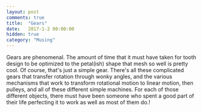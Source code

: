 ```yaml
---
layout: post
comments: true
title:  "Gears"
date:   2017-1-2 00:00:00
hidden: true
category: "Musing"
---
```


Gears are phenomenal. The amount of time that it must have taken for tooth design to be optimized to the petal(ish) shape that mesh so well is pretty cool. Of course, that's just a simple gear. There's all these complicated gears that transfer rotation through wonky angles, and the various mechanisms that work to transform rotational motion to linear motion, then pulleys, and all of these different simple machines. For each of those different objects, there must have been someone who spent a good part of their life perfecting it to work as well as most of them do.!
